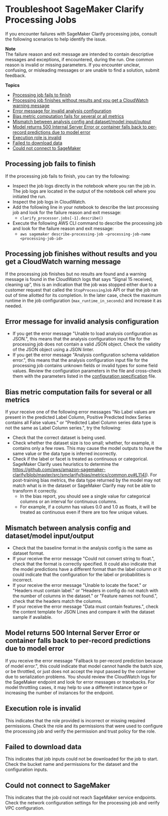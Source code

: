 # Troubleshoot SageMaker Clarify Processing Jobs<a name="clarify-processing-job-run-troubleshooting"></a>

 If you encounter failures with SageMaker Clarify processing jobs, consult the following scenarios to help identify the issue\.

**Note**  
The failure reason and exit message are intended to contain descriptive messages and exceptions, if encountered, during the run\. One common reason is invalid or missing parameters\. If you encounter unclear, confusing, or misleading messages or are unable to find a solution, submit feedback\.

**Topics**
+ [Processing job fails to finish](#clarify-troubleshooting-job-fails)
+ [Processing job finishes without results and you get a CloudWatch warning message](#clarify-troubleshooting-no-results-and-warning)
+ [Error message for invalid analysis configuration](#clarify-troubleshooting-invalid-analysis-configuration)
+ [Bias metric computation fails for several or all metrics](#clarify-troubleshooting-bias-metric-computation-fails)
+ [Mismatch between analysis config and dataset/model input/output](#clarify-troubleshooting-mismatch-analysis-config-and-data-model)
+ [Model returns 500 Internal Server Error or container falls back to per\-record predictions due to model error](#clarify-troubleshooting-500-internal-server-error)
+ [Execution role is invalid](#clarify-troubleshooting-execution-role-invalid)
+ [Failed to download data](#clarify-troubleshooting-TBD)
+ [Could not connect to SageMaker](#clarify-troubleshooting-TBD)

## Processing job fails to finish<a name="clarify-troubleshooting-job-fails"></a>

If the processing job fails to finish, you can try the following:
+ Inspect the job logs directly in the notebook where you ran the job in\. The job logs are located in the output of the notebook cell where you initiated the run\.
+ Inspect the job logs in CloudWatch\.
+ Add the following line in your notebook to describe the last processing job and look for the failure reason and exit message:
  + `clarify_processor.jobs[-1].describe()`
+ Execute the following AWS CLI command to describe the processing job and look for the failure reason and exit message:
  + `aws sagemaker describe-processing-job —processing-job-name <processing-job-id>`

## Processing job finishes without results and you get a CloudWatch warning message<a name="clarify-troubleshooting-no-results-and-warning"></a>

If the processing job finishes but no results are found and a warning message is found in the CloudWatch logs that says “Signal 15 received, cleaning up”, this is an indication that the job was stopped either due to a customer request that called the `StopProcessingJob` API or that the job ran out of time allotted for its completion\. In the later case, check the maximum runtime in the job configuration \(`max_runtime_in_seconds`\) and increase it as needed\.

## Error message for invalid analysis configuration<a name="clarify-troubleshooting-invalid-analysis-configuration"></a>
+  If you get the error message "Unable to load analysis configuration as JSON\.", this means that the analysis configuration input file for the processing job does not contain a valid JSON object\. Check the validity of the JSON object using a JSON linter\.
+ If you get the error message "Analysis configuration schema validation error\.", this means that the analysis configuration input file for the processing job contains unknown fields or invalid types for some field values\. Review the configuration parameters in the file and cross\-check them with the parameters listed in the [configuration specification](https://docs.aws.amazon.com/sagemaker/latest/dg/clarify-configure-processing-jobs.html#clarify-processing-job-configure-analysis) file\.

## Bias metric computation fails for several or all metrics<a name="clarify-troubleshooting-bias-metric-computation-fails"></a>

If your receive one of the following error messages "No Label values are present in the predicted Label Column, Positive Predicted Index Series contains all False values\." or "Predicted Label Column series data type is not the same as Label Column series\.", try the following:
+ Check that the correct dataset is being used\.
+ Check whether the dataset size is too small; whether, for example, it contains only a few rows\. This may cause the model outputs to have the same value or the data type is inferred incorrectly\.
+ Check if the label or facet is treated as continuous or categorical\. SageMaker Clarify uses heuristics to determine the [https://github.com/aws/amazon-sagemaker-clarify/blob/master/src/smclarify/bias/metrics/common.py#L114)](https://github.com/aws/amazon-sagemaker-clarify/blob/master/src/smclarify/bias/metrics/common.py#L114))\. For post\-training bias metrics, the data type returned by the model may not match what is in the dataset or SageMaker Clarify may not be able to transform it correctly\. 
  + In the bias report, you should see a single value for categorical columns or an interval for continuous columns\.
  + For example, if a column has values 0\.0 and 1\.0 as floats, it will be treated as continuous even if there are too few unique values\.

## Mismatch between analysis config and dataset/model input/output<a name="clarify-troubleshooting-mismatch-analysis-config-and-data-model"></a>
+ Check that the baseline format in the analysis config is the same as dataset format\.
+ If your receive the error message "Could not convert string to float\.", check that the format is correctly specified\. It could also indicate that the model predictions have a different format than the label column or it could indicate that the configuration for the label or probabilities is incorrect\.
+ If your receive the error message "Unable to locate the facet\." or "Headers must contain label\." or "Headers in config do not match with the number of columns in the dataset\." or "Feature names not found\.", check that the headers match the columns\.
+ If your receive the error message "Data must contain features\.", check the content template for JSON Lines and compare it with the dataset sample if available\.

## Model returns 500 Internal Server Error or container falls back to per\-record predictions due to model error<a name="clarify-troubleshooting-500-internal-server-error"></a>

If you receive the error message "Fallback to per\-record prediction because of model error\.", this could indicate that model cannot handle the batch size, or be throttled, or just does not accept the input passed by the container due to serialization problems\. You should review the CloudWatch logs for the SageMaker endpoint and look for error messages or tracebacks\. For model throttling cases, it may help to use a different instance type or increasing the number of instances for the endpoint\.

## Execution role is invalid<a name="clarify-troubleshooting-execution-role-invalid"></a>

This indicates that the role provided is incorrect or missing required permissions\. Check the role and its permissions that were used to configure the processing job and verify the permission and trust policy for the role\.

## Failed to download data<a name="clarify-troubleshooting-TBD"></a>

This indicates that job inputs could not be downloaded for the job to start\. Check the bucket name and permissions for the dataset and the configuration inputs\.

## Could not connect to SageMaker<a name="clarify-troubleshooting-TBD"></a>

This indicates that the job could not reach SageMaker service endpoints\. Check the network configuration settings for the processing job and verify VPC configuration\.